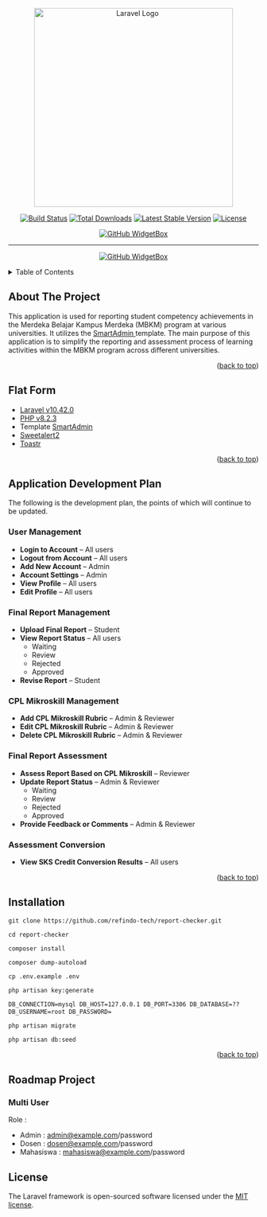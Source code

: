 <p align="center"><a href="https://laravel.com" target="_blank"><img src="https://raw.githubusercontent.com/laravel/art/master/logo-lockup/5%20SVG/2%20CMYK/1%20Full%20Color/laravel-logolockup-cmyk-red.svg" width="400" alt="Laravel Logo"></a></p>

<p align="center">
<a href="https://github.com/laravel/framework/actions"><img src="https://github.com/laravel/framework/workflows/tests/badge.svg" alt="Build Status"></a>
<a href="https://packagist.org/packages/laravel/framework"><img src="https://img.shields.io/packagist/dt/laravel/framework" alt="Total Downloads"></a>
<a href="https://packagist.org/packages/laravel/framework"><img src="https://img.shields.io/packagist/v/laravel/framework" alt="Latest Stable Version"></a>
<a href="https://packagist.org/packages/laravel/framework"><img src="https://img.shields.io/packagist/l/laravel/framework" alt="License"></a>
</p>

<div align="center">

[![GitHub WidgetBox](https://github-widgetbox.vercel.app/api/profile?username=rizkyapri&data=followers,repositories,stars,commits&theme=viridescent)](https://github.com/rizkyapri)

---

[![GitHub WidgetBox](https://github-widgetbox.vercel.app/api/profile?username=rhekhar&data=followers,repositories,stars,commits&theme=viridescent)](https://github.com/rhekhar)

</div>
<a id="readme-top"></a>
<!-- TABLE OF CONTENTS -->
<details>
  <summary>Table of Contents</summary>
  <ol>
    <li><a href="#about-the-project">About The Project</a></li>
    <li><a href="#flat-form">Flat Form</a></li>
    <li><a href="#application-development-plan">Application Development Plan</a></li>
    <li><a href="#installation">Installation</a></li>
    <li><a href="#roadmap-project">Roadmap Project</a></li>
    <li><a href="#example">Example</a></li>
    <li><a href="#license">License</a></li>
  </ol>
</details>

<!-- ABOUT THE PROJECT -->

## About The Project

This application is used for reporting student competency achievements in the Merdeka Belajar Kampus Merdeka (MBKM) program at various universities.
It utilizes the <a href="https://wrapbootstrap.com/user/MyOrange" target="_blank"> SmartAdmin </a> template.
The main purpose of this application is to simplify the reporting and assessment process of learning activities within the MBKM program across different universities.

<p align="right">(<a href="#readme-top">back to top</a>)</p>

<!-- FLAT FORM -->

## Flat Form

-   <a href="https://laravel.com/docs/10.x" target="_blank">Laravel v10.42.0</a>
-   <a href="https://www.php.net/releases/8_2_3.php" target="_blank">PHP v8.2.3</a>
-   Template <a href="https://wrapbootstrap.com/user/MyOrange" target="_blank">SmartAdmin</a>
-   <a href="https://sweetalert2.github.io/#usage" target="_blank"> Sweetalert2 </a>
-   <a href="https://github.com/CodeSeven/toastr" target="_blank"> Toastr </a>

<p align="right">(<a href="#readme-top">back to top</a>)</p>

## Application Development Plan

The following is the development plan, the points of which will continue to be updated.

### User Management

-   **Login to Account** – All users
-   **Logout from Account** – All users
-   **Add New Account** – Admin
-   **Account Settings** – Admin
-   **View Profile** – All users
-   **Edit Profile** – All users

### Final Report Management

-   **Upload Final Report** – Student
-   **View Report Status** – All users
    -   Waiting
    -   Review
    -   Rejected
    -   Approved
-   **Revise Report** – Student

### CPL Mikroskill Management

-   **Add CPL Mikroskill Rubric** – Admin & Reviewer
-   **Edit CPL Mikroskill Rubric** – Admin & Reviewer
-   **Delete CPL Mikroskill Rubric** – Admin & Reviewer

### Final Report Assessment

-   **Assess Report Based on CPL Mikroskill** – Reviewer
-   **Update Report Status** – Admin & Reviewer
    -   Waiting
    -   Review
    -   Rejected
    -   Approved
-   **Provide Feedback or Comments** – Admin & Reviewer

### Assessment Conversion

-   **View SKS Credit Conversion Results** – All users

<p align="right">(<a href="#readme-top">back to top</a>)</p>

<!-- INSTALLATION -->

## Installation

```console
git clone https://github.com/refindo-tech/report-checker.git
```

```console
cd report-checker
```

```console
composer install
```

```console
composer dump-autoload
```

```console
cp .env.example .env
```

```console
php artisan key:generate
```

```html
DB_CONNECTION=mysql DB_HOST=127.0.0.1 DB_PORT=3306 DB_DATABASE=??
DB_USERNAME=root DB_PASSWORD=
```

```console
php artisan migrate
```

```console
php artisan db:seed
```

<p align="right">(<a href="#readme-top">back to top</a>)</p>

## Roadmap Project

### Multi User

Role : <br>

-   Admin : admin@example.com/password <br>
-   Dosen : dosen@example.com/password <br>
-   Mahasiswa : mahasiswa@example.com/password <br>

## License

The Laravel framework is open-sourced software licensed under the [MIT license](https://opensource.org/licenses/MIT).

